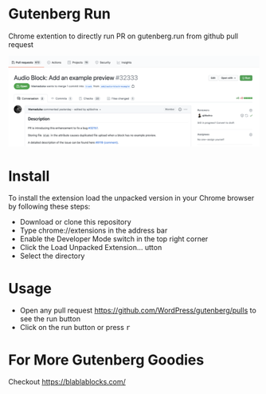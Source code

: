 # Gutenberg Run
Chrome extention to directly run PR on gutenberg.run from github pull request

<img src="assets/screenshot.png" alt="Gutenberg Run" />

# Install
To install the extension load the unpacked version in your Chrome browser by following these steps:

- Download or clone this repository
- Type chrome://extensions in the address bar
- Enable the Developer Mode switch in the top right corner
- Click the Load Unpacked Extension… utton
- Select the directory

# Usage
- Open any pull request https://github.com/WordPress/gutenberg/pulls to see the run button 
- Click on the run button or press <kbd>r</kbd>

# For More Gutenberg Goodies
Checkout https://blablablocks.com/

